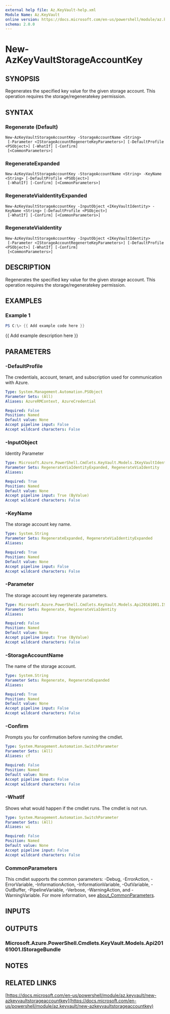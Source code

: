 ```yaml
---
external help file: Az.KeyVault-help.xml
Module Name: Az.KeyVault
online version: https://docs.microsoft.com/en-us/powershell/module/az.keyvault/new-azkeyvaultstorageaccountkey
schema: 2.0.0
---
```


# New-AzKeyVaultStorageAccountKey

## SYNOPSIS
Regenerates the specified key value for the given storage account.
This operation requires the storage/regeneratekey permission.

## SYNTAX

### Regenerate (Default)
```
New-AzKeyVaultStorageAccountKey -StorageAccountName <String>
 [-Parameter <IStorageAccountRegenerteKeyParameters>] [-DefaultProfile <PSObject>] [-WhatIf] [-Confirm]
 [<CommonParameters>]
```

### RegenerateExpanded
```
New-AzKeyVaultStorageAccountKey -StorageAccountName <String> -KeyName <String> [-DefaultProfile <PSObject>]
 [-WhatIf] [-Confirm] [<CommonParameters>]
```

### RegenerateViaIdentityExpanded
```
New-AzKeyVaultStorageAccountKey -InputObject <IKeyVaultIdentity> -KeyName <String> [-DefaultProfile <PSObject>]
 [-WhatIf] [-Confirm] [<CommonParameters>]
```

### RegenerateViaIdentity
```
New-AzKeyVaultStorageAccountKey -InputObject <IKeyVaultIdentity>
 [-Parameter <IStorageAccountRegenerteKeyParameters>] [-DefaultProfile <PSObject>] [-WhatIf] [-Confirm]
 [<CommonParameters>]
```

## DESCRIPTION
Regenerates the specified key value for the given storage account.
This operation requires the storage/regeneratekey permission.

## EXAMPLES

### Example 1
```powershell
PS C:\> {{ Add example code here }}
```

{{ Add example description here }}

## PARAMETERS

### -DefaultProfile
The credentials, account, tenant, and subscription used for communication with Azure.

```yaml
Type: System.Management.Automation.PSObject
Parameter Sets: (All)
Aliases: AzureRMContext, AzureCredential

Required: False
Position: Named
Default value: None
Accept pipeline input: False
Accept wildcard characters: False
```

### -InputObject
Identity Parameter

```yaml
Type: Microsoft.Azure.PowerShell.Cmdlets.KeyVault.Models.IKeyVaultIdentity
Parameter Sets: RegenerateViaIdentityExpanded, RegenerateViaIdentity
Aliases:

Required: True
Position: Named
Default value: None
Accept pipeline input: True (ByValue)
Accept wildcard characters: False
```

### -KeyName
The storage account key name.

```yaml
Type: System.String
Parameter Sets: RegenerateExpanded, RegenerateViaIdentityExpanded
Aliases:

Required: True
Position: Named
Default value: None
Accept pipeline input: False
Accept wildcard characters: False
```

### -Parameter
The storage account key regenerate parameters.

```yaml
Type: Microsoft.Azure.PowerShell.Cmdlets.KeyVault.Models.Api20161001.IStorageAccountRegenerteKeyParameters
Parameter Sets: Regenerate, RegenerateViaIdentity
Aliases:

Required: False
Position: Named
Default value: None
Accept pipeline input: True (ByValue)
Accept wildcard characters: False
```

### -StorageAccountName
The name of the storage account.

```yaml
Type: System.String
Parameter Sets: Regenerate, RegenerateExpanded
Aliases:

Required: True
Position: Named
Default value: None
Accept pipeline input: False
Accept wildcard characters: False
```

### -Confirm
Prompts you for confirmation before running the cmdlet.

```yaml
Type: System.Management.Automation.SwitchParameter
Parameter Sets: (All)
Aliases: cf

Required: False
Position: Named
Default value: None
Accept pipeline input: False
Accept wildcard characters: False
```

### -WhatIf
Shows what would happen if the cmdlet runs.
The cmdlet is not run.

```yaml
Type: System.Management.Automation.SwitchParameter
Parameter Sets: (All)
Aliases: wi

Required: False
Position: Named
Default value: None
Accept pipeline input: False
Accept wildcard characters: False
```

### CommonParameters
This cmdlet supports the common parameters: -Debug, -ErrorAction, -ErrorVariable, -InformationAction, -InformationVariable, -OutVariable, -OutBuffer, -PipelineVariable, -Verbose, -WarningAction, and -WarningVariable. For more information, see [about_CommonParameters](http://go.microsoft.com/fwlink/?LinkID=113216).

## INPUTS

## OUTPUTS

### Microsoft.Azure.PowerShell.Cmdlets.KeyVault.Models.Api20161001.IStorageBundle
## NOTES

## RELATED LINKS

[https://docs.microsoft.com/en-us/powershell/module/az.keyvault/new-azkeyvaultstorageaccountkey](https://docs.microsoft.com/en-us/powershell/module/az.keyvault/new-azkeyvaultstorageaccountkey)

